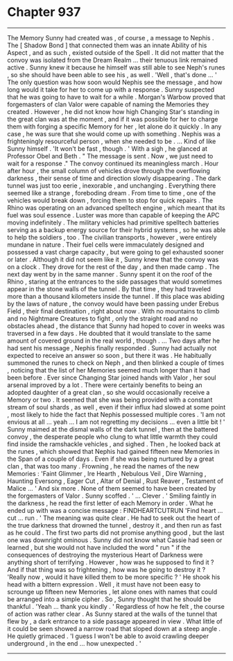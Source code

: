
# Chapter 937


---

The Memory Sunny had created was , of course , a message to Nephis . The [ Shadow Bond ] that connected them was an innate Ability of his Aspect , and as such , existed outside of the Spell . It did not matter that the convoy was isolated from the Dream Realm ... their tenuous link remained active . Sunny knew it because he himself was still able to see Neph's runes , so she should have been able to see his , as well .
'Well , that's done ... '
The only question was how soon would Nephis see the message , and how long would it take for her to come up with a response . Sunny suspected that he was going to have to wait for a while .
Morgan's Warbow proved that forgemasters of clan Valor were capable of naming the Memories they created . However , he did not know how high Changing Star's standing in the great clan was at the moment , and if it was possible for her to charge them with forging a specific Memory for her , let alone do it quickly .
In any case , he was sure that she would come up with something . Nephis was a frighteningly resourceful person , when she needed to be .
... Kind of like Sunny himself .
'It won't be fast , though . '
With a sigh , he glanced at Professor Obel and Beth .
" The message is sent . Now , we just need to wait for a response ."
The convoy continued its meaningless march . Hour after hour , the small column of vehicles drove through the overflowing darkness , their sense of time and direction slowly disappearing . The dark tunnel was just too eerie , inexorable , and unchanging . Everything there seemed like a strange , foreboding dream .
From time to time , one of the vehicles would break down , forcing them to stop for quick repairs . The Rhino was operating on an advanced spelltech engine , which meant that its fuel was soul essence . Luster was more than capable of keeping the APC moving indefinitely . The military vehicles had primitive spelltech batteries serving as a backup energy source for their hybrid systems , so he was able to help the soldiers , too .
The civilian transports , however , were entirely mundane in nature . Their fuel cells were immaculately designed and possessed a vast charge capacity , but were going to gel exhausted sooner or later . Although it did not seem like it , Sunny knew that the convoy was on a clock .
They drove for the rest of the day , and then made camp .
The next day went by in the same manner . Sunny spent it on the roof of the Rhino , staring at the entrances to the side passages that would sometimes appear in the stone walls of the tunnel .
By that time , they had traveled more than a thousand kilometers inside the tunnel . If this place was abiding by the laws of nature , the convoy would have been passing under Erebus Field , their final destination , right about now . With no mountains to climb and no Nightmare Creatures to fight , only the straight road and no obstacles ahead , the distance that Sunny had hoped to cover in weeks was traversed in a few days .
He doubted that it would translate to the same amount of covered ground in the real world , though .
... Two days after he had sent his message , Nephis finally responded .
Sunny had actually not expected to receive an answer so soon , but there it was . He habitually summoned the runes to check on Neph , and then blinked a couple of times , noticing that the list of her Memories seemed much longer than it had been before .
Ever since Changing Star joined hands with Valor , her soul arsenal improved by a lot . There were certainly benefits to being an adopted daughter of a great clan , so she would occasionally receive a Memory or two . It seemed that she was being provided with a constant stream of soul shards , as well , even if their influx had slowed at some point , most likely to hide the fact that Nephis possessed multiple cores .
'I am not envious at all ... yeah ... I am not regretting my decisions ... even a little bit ! '
Sunny maimed at the dismal walls of the dark tunnel , then at the battered convoy , the desperate people who clung to what little warmth they could find inside the ramshackle vehicles , and sighed .
Then , he looked back at the runes , which showed that Nephis had gained fifteen new Memories in the Span of a couple of days .
Even if she was being nurtured by a great clan , that was too many .
Frowning , he read the names of the new Memories :
'Faint Glimmer , Ire Hearth , Nebulous Veil , Dire Warning , Haunting Eversong , Eager Cut , Altar of Denial , Rust Reaver , Testament of Malice ... '
And six more .
None of them seemed to have been created by the forgemasters of Valor .
Sunny scoffed .
' ... Clever . '
Smiling faintly in the darkness , he read the first letter of each Memory in order .
What he ended up with was a concise message :
FINDHEARTCUTRUN
'Find heart ... cut ... run . '
The meaning was quite clear . He had to seek out the heart of the true darkness that drowned the tunnel , destroy it , and then run as fast as he could . The first two parts did not promise anything good , but the last one was downright ominous .
Sunny did not know what Cassie had seen or learned , but she would not have included the word " run " if the consequences of destroying the mysterious Heart of Darkness were anything short of terrifying . However , how was he supposed to find it ? And if that thing was so frightening , how was he going to destroy it ?
'Really now , would it have killed them to be more specific ? '
He shook his head with a bittern expression .
Well , it must have not been easy to scrounge up fifteen new Memories , let alone ones with names that could be arranged into a simple cipher . So , Sunny thought that he should be thankful .
'Yeah ... thank you kindly . '
Regardless of how he felt , the course of action was rather clear .
As Sunny stared at the walls of the tunnel that flew by , a dark entrance to a side passage appeared in view . What little of it could be seen showed a narrow road that sloped down at a steep angle .
He quietly grimaced .
'I guess I won't be able to avoid crawling deeper underground , in the end ... how unexpected . '

---

